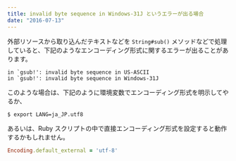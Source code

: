 ```yaml
---
title: invalid byte sequence in Windows-31J というエラーが出る場合
date: "2016-07-13"
---
```


外部リソースから取り込んだテキストなどを `String#sub()` メソッドなどで処理していると、下記のようなエンコーディング形式に関するエラーが出ることがあります。

```
in `gsub!': invalid byte sequence in US-ASCII
in `gsub!': invalid byte sequence in Windows-31J
```

このような場合は、下記のように環境変数でエンコーディング形式を明示してやるか、

```
$ export LANG=ja_JP.utf8
```

あるいは、Ruby スクリプトの中で直接エンコーディング形式を設定すると動作するかもしれません。

```ruby
Encoding.default_external = 'utf-8'
```

